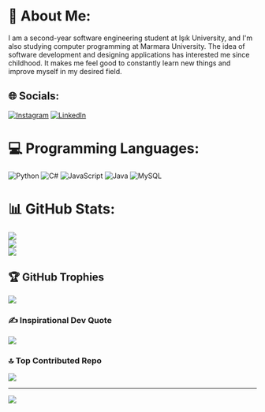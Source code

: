 # 💫 About Me:
I am a second-year software engineering student at Işık University, and I'm also studying computer programming at Marmara University. The idea of software development and designing applications has interested me since childhood. It makes me feel good to constantly learn new things and improve myself in my desired field.<br>


## 🌐 Socials:
[![Instagram](https://img.shields.io/badge/Instagram-%23E4405F.svg?logo=Instagram&logoColor=white)](https://instagram.com/dev.emirhan) [![LinkedIn](https://img.shields.io/badge/LinkedIn-%230077B5.svg?logo=linkedin&logoColor=white)](https://linkedin.com/in/emirhan-önder-296332207) 

# 💻 Programming Languages:
![Python](https://img.shields.io/badge/python-3670A0?style=for-the-badge&logo=python&logoColor=ffdd54) ![C#](https://img.shields.io/badge/c%23-%23239120.svg?style=for-the-badge&logo=c-sharp&logoColor=white) ![JavaScript](https://img.shields.io/badge/javascript-%23323330.svg?style=for-the-badge&logo=javascript&logoColor=%23F7DF1E) ![Java](https://img.shields.io/badge/java-%23ED8B00.svg?style=for-the-badge&logo=java&logoColor=white) ![MySQL](https://img.shields.io/badge/mysql-%2300f.svg?style=for-the-badge&logo=mysql&logoColor=white)
# 📊 GitHub Stats:
![](https://github-readme-stats.vercel.app/api?username=emirhandev&theme=dark&hide_border=false&include_all_commits=true&count_private=false)<br/>
![](https://github-readme-streak-stats.herokuapp.com/?user=emirhandev&theme=dark&hide_border=false)<br/>
![](https://github-readme-stats.vercel.app/api/top-langs/?username=emirhandev&theme=dark&hide_border=false&include_all_commits=true&count_private=false&layout=compact)

## 🏆 GitHub Trophies
![](https://github-profile-trophy.vercel.app/?username=emirhandev&theme=radical&no-frame=false&no-bg=true&margin-w=4)

### ✍️ Inspirational Dev Quote
![](https://quotes-github-readme.vercel.app/api?type=horizontal&theme=radical)

### 🔝 Top Contributed Repo
![](https://github-contributor-stats.vercel.app/api?username=emirhandev&limit=5&theme=dark&combine_all_yearly_contributions=true)

---
[![](https://visitcount.itsvg.in/api?id=emirhandev&icon=0&color=0)](https://visitcount.itsvg.in)

<!-- Designed by Emirhan ÖNDER -->
